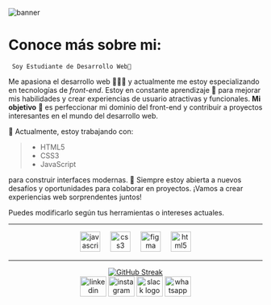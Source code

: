 ![banner](https://github.com/user-attachments/assets/12d00089-ad49-4ff7-940b-54113f9241c4)
# Conoce más sobre mi:
` Soy Estudiante de Desarrollo Web🦖​`

Me apasiona el desarrollo web 👩🏻‍💻 y actualmente me estoy especializando en tecnologías de *front-end*. Estoy en constante aprendizaje 📖 para mejorar mis habilidades y crear experiencias de usuario atractivas y funcionales. **Mi objetivo** 🎯 es perfeccionar mi dominio del front-end y contribuir a proyectos interesantes en el mundo del desarrollo web.

🔧 Actualmente, estoy trabajando con:

	 
> - HTML5
> - CSS3  
> - JavaScript
  
para construir interfaces modernas. 🚀 Siempre estoy abierta a nuevos desafíos y oportunidades para colaborar en proyectos. ¡Vamos a crear experiencias web sorprendentes juntos!

Puedes modificarlo según tus herramientas o intereses actuales.

***
<div align="center">
  <img src="https://cdn.jsdelivr.net/gh/devicons/devicon/icons/javascript/javascript-original.svg" height="40" alt="javascript logo"  />
  <img width="12" />
  <img src="https://cdn.jsdelivr.net/gh/devicons/devicon/icons/css3/css3-original.svg" height="40" alt="css3 logo"  />
  <img width="12" />
  <img src="https://cdn.jsdelivr.net/gh/devicons/devicon/icons/figma/figma-original.svg" height="40" alt="figma logo"  />
  <img width="12" />
  <img src="https://cdn.jsdelivr.net/gh/devicons/devicon/icons/html5/html5-original.svg" height="40" alt="html5 logo"  />
</div>


***
<div align="center">
<a href="https://git.io/streak-stats"><img src="https://github-readme-streak-stats.herokuapp.com?user=LuMorenoM&theme=meta-dark&border_radius=8&locale=es&mode=weekly" alt="GitHub Streak" /></a>
</div>


<div align="center">
  <img src="https://raw.githubusercontent.com/maurodesouza/profile-readme-generator/master/src/assets/icons/social/linkedin/default.svg" width="52" height="40" alt="linkedin logo"  />
  <img src="https://raw.githubusercontent.com/maurodesouza/profile-readme-generator/master/src/assets/icons/social/instagram/default.svg" width="52" height="40" alt="instagram logo"  />
  <img src="https://raw.githubusercontent.com/maurodesouza/profile-readme-generator/master/src/assets/icons/social/slack/default.svg" width="52" height="40" alt="slack logo"  />
  <img src="https://raw.githubusercontent.com/maurodesouza/profile-readme-generator/master/src/assets/icons/social/whatsapp/default.svg" width="52" height="40" alt="whatsapp logo"  />
</div>

